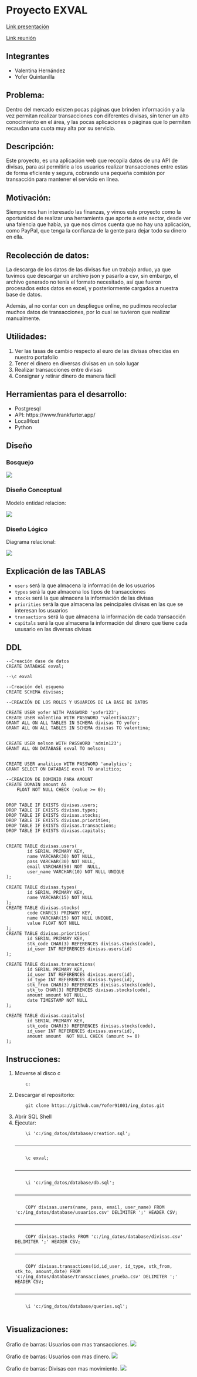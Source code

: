 # Proyecto EXVAL

<a href = "https://www.canva.com/design/DAFByxukDKc/nWrsEP6rUt4qtdJE1Op6IA/edit?utm_content=DAFByxukDKc&utm_campaign=designshare&utm_medium=link2&utm_source=sharebutton" >Link presentación</a>

<a href = "https://meet.google.com/itk-rnvi-bzi" >Link reunión</a>


## Integrantes
<ul>
<li>Valentina Hernández </li>
<li>Yofer Quintanilla </li>
</ul>

## Problema:

Dentro del mercado existen pocas páginas que brinden información y a la vez permitan realizar transacciones con diferentes divisas, sin tener un alto conocimiento en el área, y las pocas aplicaciones o páginas que lo permiten recaudan una cuota muy alta por su servicio.

## Descripción:

Este proyecto, es una aplicación web que recopila datos de una API de divisas, para así permitirle a los usuarios realizar transacciones entre estas de forma eficiente y segura, cobrando una pequeña comisión por transacción para mantener el servicio en línea.

## Motivación:

Siempre nos han interesado las finanzas, y vimos este proyecto como la oportunidad de realizar una herramienta que aporte a este sector, desde ver una falencia que había, ya que nos dimos cuenta que no hay una aplicación, como PayPal, que tenga la confianza de la gente para dejar todo su dinero en ella.

## Recolección de datos:

La descarga de los datos de las divisas fue un trabajo arduo, ya que tuvimos que descargar un archivo json y pasarlo a csv, sin embargo, el archivo generado no tenía el formato necesitado, así que fueron procesados estos datos en excel, y posteriormente cargados a nuestra base de datos.

Además, al no contar con un despliegue online, no pudimos recolectar muchos datos de transacciones, por lo cual se tuvieron que realizar manualmente.


## Utilidades:
 <ol>
	<li>Ver las tasas de cambio respecto al euro de las divisas ofrecidas en nuestro portafolio</li>
	<li>Tener el dinero en diversas divisas en un solo lugar</li>
	<li>Realizar transacciones entre divisas</li>
	<li>Consignar y retirar dinero de manera fácil</li> 
</ol>

## Herramientas para el desarrollo:

<ul>
	<li>Postgresql</li>
	<li>API: https://www.frankfurter.app/</li>
	<li>LocalHost</li>
	<li>Python</li>
</ul>


## Diseño

### Bosquejo

<img src = "./bosquejo_diseño.PNG">

### Diseño Conceptual

Modelo entidad relacion:

<img src = "./diseño_conceptual.png">

### Diseño Lógico

Diagrama relacional:

<img src = "./diseño_logico.png">

## Explicación de las TABLAS
<ul>
	<li> <code>users</code> será la que almacena la información de los usuarios</li>
	<li> <code>types</code> será la que almacena los tipos de transacciones</li>
	<li> <code>stocks</code> será la que almacena la información de las divisas</li>
	<li> <code>priorities</code> será la que almacena las peincipales divisas en las que se interesan los usuarios</li>
	<li> <code>transactions</code> será la que almacena la información de cada transacción</li>
	<li> <code>capitals</code> será la que almacena la información del dinero que tiene cada ususario en las diversas divisas</li>
	
</ul>

## DDL
~~~
--Creación dase de datos
CREATE DATABASE exval;

--\c exval

--Creación del esquema
CREATE SCHEMA divisas;

--CREACIÓN DE LOS ROLES Y USUARIOS DE LA BASE DE DATOS

CREATE USER yofer WITH PASSWORD 'yofer123';
CREATE USER valentina WITH PASSWORD 'valentina123';
GRANT ALL ON ALL TABLES IN SCHEMA divisas TO yofer;
GRANT ALL ON ALL TABLES IN SCHEMA divisas TO valentina;


CREATE USER nelson WITH PASSWORD 'admin123';
GRANT ALL ON DATABASE exval TO nelson;


CREATE USER analitico WITH PASSWORD 'analytics';
GRANT SELECT ON DATABASE exval TO analitico;

--CREACION DE DOMINIO PARA AMOUNT
CREATE DOMAIN amount AS
	FLOAT NOT NULL CHECK (value >= 0);

 
DROP TABLE IF EXISTS divisas.users;
DROP TABLE IF EXISTS divisas.types;
DROP TABLE IF EXISTS divisas.stocks;
DROP TABLE IF EXISTS divisas.priorities;
DROP TABLE IF EXISTS divisas.transactions;
DROP TABLE IF EXISTS divisas.capitals;


CREATE TABLE divisas.users(
        id SERIAL PRIMARY KEY,
        name VARCHAR(30) NOT NULL,
        pass VARCHAR(30) NOT NULL,
        email VARCHAR(50) NOT  NULL,
        user_name VARCHAR(10) NOT NULL UNIQUE
);

CREATE TABLE divisas.types(
        id SERIAL PRIMARY KEY,
        name VARCHAR(15) NOT NULL
);
CREATE TABLE divisas.stocks(
        code CHAR(3) PRIMARY KEY,
        name VARCHAR(15) NOT NULL UNIQUE,
        value FLOAT NOT NULL
);
CREATE TABLE divisas.priorities(
        id SERIAL PRIMARY KEY,
        stk_code CHAR(3) REFERENCES divisas.stocks(code),
        id_user INT REFERENCES divisas.users(id)
);

CREATE TABLE divisas.transactions(
        id SERIAL PRIMARY KEY,
        id_user INT REFERENCES divisas.users(id),
        id_type INT REFERENCES divisas.types(id),
        stk_from CHAR(3) REFERENCES divisas.stocks(code),
        stk_to CHAR(3) REFERENCES divisas.stocks(code),
        amount amount NOT NULL,
        date TIMESTAMP NOT NULL
);

CREATE TABLE divisas.capitals(
        id SERIAL PRIMARY KEY,
        stk_code CHAR(3) REFERENCES divisas.stocks(code),
        id_user INT REFERENCES divisas.users(id),
        amount amount  NOT NULL CHECK (amount >= 0)
);

~~~


## Instrucciones:
<ol>
	<li> Moverse al disco c </li>
	<code>
	c:
	</code>
	<li> Descargar el repositorio: </li>
	<code>
	git clone https://github.com/Yofer91001/ing_datos.git
	</code>
	<li> Abrir SQL Shell </li>
	<li> Ejecutar: </li>
	<code>
	\i 'c:/ing_datos/database/creation.sql';
	<hr>
	\c exval;
	<hr>
	\i 'c:/ing_datos/database/db.sql';
	<hr>
	COPY divisas.users(name, pass, email, user_name) FROM 'c:/ing_datos/database/usuarios.csv' DELIMITER ';' HEADER CSV;
	<hr>
	COPY divisas.stocks FROM 'c:/ing_datos/database/divisas.csv' DELIMITER ';' HEADER CSV;
	<hr>
	COPY divisas.transactions(id,id_user, id_type, stk_from, stk_to, amount,date) FROM 'c:/ing_datos/database/transacciones_prueba.csv' DELIMITER ';' HEADER CSV;
	<hr>
	\i 'c:/ing_datos/database/queries.sql';
	</code>
</ol>

## Visualizaciones:

Grafio de barras: Usuarios con mas transacciones.
<img src = "./transacciones_usuario.png">

Grafio de barras: Usuarios con mas dinero.
<img src = "./usuarios_mas_dinero.png">

Grafio de barras: Divisas con mas movimiento.
<img src = "./movimiento_divisas.png">
